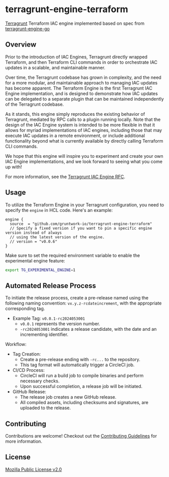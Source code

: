 # terragrunt-engine-terraform

[Terragrunt](https://github.com/gruntwork-io/terragrunt) Terraform IAC engine implemented based on spec from [terragrunt-engine-go](https://github.com/gruntwork-io/terragrunt-engine-go)

## Overview

Prior to the introduction of IAC Engines, Terragrunt directly wrapped Terraform, and then Terraform CLI commands in order to orchestrate IAC updates in a scalable, and maintainable manner.

Over time, the Terragrunt codebase has grown in complexity, and the need for a more modular, and maintainable approach to managing IAC updates has become apparent. The Terraform Engine is the first Terragrunt IAC Engine implementation, and is designed to demonstrate how IAC updates can be delegated to a separate plugin that can be maintained independently of the Terragrunt codebase.

As it stands, this engine simply reproduces the existing behavior of Terragrunt, mediated by RPC calls to a plugin running locally. Note that the design of the IAC Engine system is intended to be more flexible in that it allows for myriad implementations of IAC engines, including those that may execute IAC updates in a remote environment, or include additional functionality beyond what is currently available by directly calling Terraform CLI commands.

We hope that this engine will inspire you to experiment and create your own IAC Engine implementations, and we look forward to seeing what you come up with!

For more information, see the [Terragrunt IAC Engine RFC](https://github.com/gruntwork-io/terragrunt/issues/3103).

## Usage

To utilize the Terraform Engine in your Terragrunt configuration, you need to specify the `engine` in HCL code.
Here's an example:

```hcl
engine {
  source  = "github.com/gruntwork-io/terragrunt-engine-terraform"
  // Specify a fixed version if you want to pin a specific engine version instead of always
  // using the latest version of the engine.
  // version = "v0.0.6"
}
```

Make sure to set the required environment variable to enable the experimental engine feature:

```bash
export TG_EXPERIMENTAL_ENGINE=1
```

## Automated Release Process

To initiate the release process, create a pre-release named using the following naming convention: `vx.y.z-rcdateincrement`, with the appropriate corresponding tag.
* Example Tag: `v0.0.1-rc2024053001`
    * `v0.0.1` represents the version number.
    * `-rc2024053001` indicates a release candidate, with the date and an incrementing identifier.

Workflow:
* Tag Creation:
    * Create a pre-release ending with `-rc...` to the repository.
    * This tag format will automatically trigger a CircleCI job.
* CI/CD Process:
    * CircleCI will run a build job to compile binaries and perform necessary checks.
    * Upon successful completion, a release job will be initiated.
* GitHub Release:
    * The release job creates a new GitHub release.
    * All compiled assets, including checksums and signatures, are uploaded to the release.


## Contributing

Contributions are welcome! Checkout out the [Contributing Guidelines](./CONTRIBUTING.md) for more information.

## License

[Mozilla Public License v2.0](./LICENSE)

